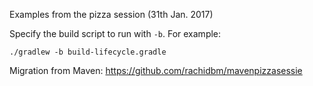 Examples from the pizza session (31th Jan. 2017)

Specify the build script to run with `-b`. 
For example: 
```
./gradlew -b build-lifecycle.gradle
``` 

Migration from Maven: https://github.com/rachidbm/mavenpizzasessie


